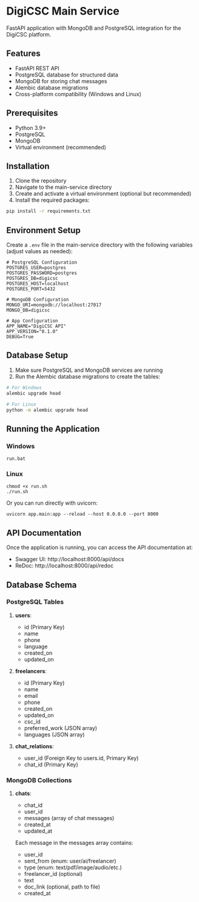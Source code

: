 # DigiCSC Main Service

FastAPI application with MongoDB and PostgreSQL integration for the DigiCSC platform.

## Features

- FastAPI REST API
- PostgreSQL database for structured data
- MongoDB for storing chat messages
- Alembic database migrations
- Cross-platform compatibility (Windows and Linux)

## Prerequisites

- Python 3.9+
- PostgreSQL
- MongoDB
- Virtual environment (recommended)

## Installation

1. Clone the repository
2. Navigate to the main-service directory
3. Create and activate a virtual environment (optional but recommended)
4. Install the required packages:

```bash
pip install -r requirements.txt
```

## Environment Setup

Create a `.env` file in the main-service directory with the following variables (adjust values as needed):

```
# PostgreSQL Configuration
POSTGRES_USER=postgres
POSTGRES_PASSWORD=postgres
POSTGRES_DB=digicsc
POSTGRES_HOST=localhost
POSTGRES_PORT=5432

# MongoDB Configuration
MONGO_URI=mongodb://localhost:27017
MONGO_DB=digicsc

# App Configuration
APP_NAME="DigiCSC API"
APP_VERSION="0.1.0"
DEBUG=True
```

## Database Setup

1. Make sure PostgreSQL and MongoDB services are running
2. Run the Alembic database migrations to create the tables:

```bash
# For Windows
alembic upgrade head

# For Linux
python -m alembic upgrade head
```

## Running the Application

### Windows
```
run.bat
```

### Linux
```
chmod +x run.sh
./run.sh
```

Or you can run directly with uvicorn:
```
uvicorn app.main:app --reload --host 0.0.0.0 --port 8000
```

## API Documentation

Once the application is running, you can access the API documentation at:
- Swagger UI: http://localhost:8000/api/docs
- ReDoc: http://localhost:8000/api/redoc

## Database Schema

### PostgreSQL Tables

1. **users**:
   - id (Primary Key)
   - name
   - phone
   - language
   - created_on
   - updated_on

2. **freelancers**:
   - id (Primary Key)
   - name
   - email
   - phone
   - created_on
   - updated_on
   - csc_id
   - preferred_work (JSON array)
   - languages (JSON array)

3. **chat_relations**:
   - user_id (Foreign Key to users.id, Primary Key)
   - chat_id (Primary Key)

### MongoDB Collections

1. **chats**:
   - chat_id
   - user_id
   - messages (array of chat messages)
   - created_at
   - updated_at

   Each message in the messages array contains:
   - user_id
   - sent_from (enum: user/ai/freelancer)
   - type (enum: text/pdf/image/audio/etc.)
   - freelancer_id (optional)
   - text
   - doc_link (optional, path to file)
   - created_at